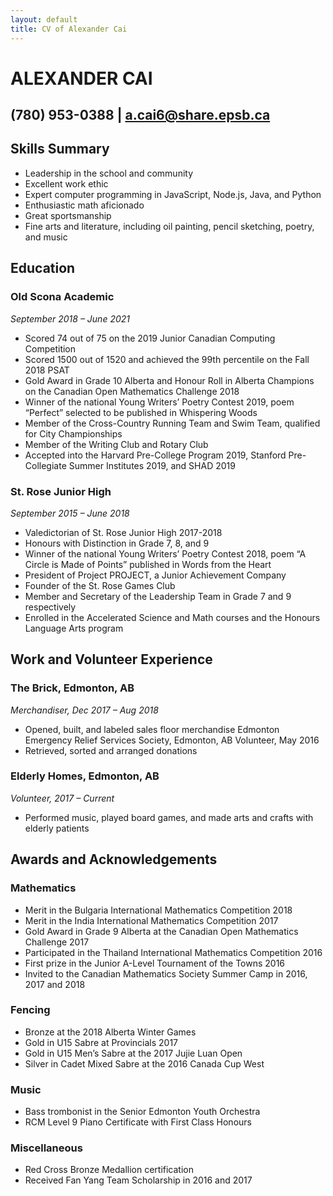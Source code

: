 ```yaml
---
layout: default
title: CV of Alexander Cai
---
```

# ALEXANDER CAI


## (780) 953-0388 | a.cai6@share.epsb.ca


## Skills Summary
-	Leadership in the school and community
-	Excellent work ethic
-	Expert computer programming in JavaScript, Node.js, Java, and Python
-	Enthusiastic math aficionado
-	Great sportsmanship
-	Fine arts and literature, including oil painting, pencil sketching, poetry, and music


## Education

### Old Scona Academic
_September 2018 – June 2021_
-	Scored 74 out of 75 on the 2019 Junior Canadian Computing Competition
-	Scored 1500 out of 1520 and achieved the 99th percentile on the Fall 2018 PSAT
-	Gold Award in Grade 10 Alberta and Honour Roll in Alberta Champions on the Canadian Open Mathematics Challenge 2018
-	Winner of the national Young Writers’ Poetry Contest 2019, poem “Perfect” selected to be published in Whispering Woods
-	Member of the Cross-Country Running Team and Swim Team, qualified for City Championships
-	Member of the Writing Club and Rotary Club
-	Accepted into the Harvard Pre-College Program 2019, Stanford Pre-Collegiate Summer Institutes 2019, and SHAD 2019

### St. Rose Junior High
_September 2015 – June 2018_
-	Valedictorian of St. Rose Junior High 2017-2018
-	Honours with Distinction in Grade 7, 8, and 9
-	Winner of the national Young Writers’ Poetry Contest 2018, poem “A Circle is Made of Points” published in Words from the Heart
-	President of Project PROJECT, a Junior Achievement Company
-	Founder of the St. Rose Games Club
-	Member and Secretary of the Leadership Team in Grade 7 and 9 respectively
-	Enrolled in the Accelerated Science and Math courses and the Honours Language Arts program


## Work and Volunteer Experience

### The Brick, Edmonton, AB
_Merchandiser, Dec 2017 – Aug 2018_
-	Opened, built, and labeled sales floor merchandise
Edmonton Emergency Relief Services Society, Edmonton, AB
Volunteer, May 2016
-	Retrieved, sorted and arranged donations

### Elderly Homes, Edmonton, AB
_Volunteer, 2017 – Current_
-	Performed music, played board games, and made arts and crafts with elderly patients


## Awards and Acknowledgements

### Mathematics
-	Merit in the Bulgaria International Mathematics Competition 2018
-	Merit in the India International Mathematics Competition 2017
-	Gold Award in Grade 9 Alberta at the Canadian Open Mathematics Challenge 2017
-	Participated in the Thailand International Mathematics Competition 2016
-	First prize in the Junior A-Level Tournament of the Towns 2016
-	Invited to the Canadian Mathematics Society Summer Camp in 2016, 2017 and 2018

### Fencing
-	Bronze at the 2018 Alberta Winter Games
-	Gold in U15 Sabre at Provincials 2017
-	Gold in U15 Men’s Sabre at the 2017 Jujie Luan Open 
-	Silver in Cadet Mixed Sabre at the 2016 Canada Cup West 

### Music
-	Bass trombonist in the Senior Edmonton Youth Orchestra
-	RCM Level 9 Piano Certificate with First Class Honours

### Miscellaneous
-	Red Cross Bronze Medallion certification
-	Received Fan Yang Team Scholarship in 2016 and 2017
